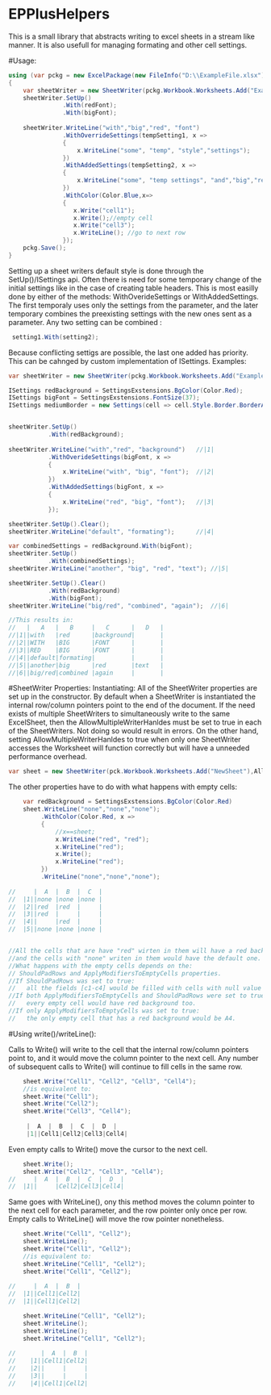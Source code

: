 # EPPlusHelpers
This is a small library that abstracts writing to excel sheets in a stream like manner. It is also usefull for 
managing formating and other cell settings.

#Usage:
```c#
using (var pckg = new ExcelPackage(new FileInfo("D:\\ExampleFile.xlsx")))
{
	var sheetWriter = new SheetWriter(pckg.Workbook.Worksheets.Add("Examples"));
	sheetWriter.SetUp()
			   .With(redFont);
			   .With(bigFont);
			   
	sheetWriter.WriteLine("with","big","red", "font")
			   .WithOverrideSettings(tempSetting1, x =>
			   {
				   x.WriteLine("some", "temp", "style","settings");
			   })
			   .WithAddedSettings(tempSetting2, x =>
			   {
				   x.WriteLine("some", "temp settings", "and","big","red","font");
			   })
			   .WithColor(Color.Blue,x=>
			   {
				  x.Write("cell1");
				  x.Write();//empty cell
				  x.Write("cell3");
				  x.WriteLine(); //go to next row
			   });
    pckg.Save();
}
```
Setting up a sheet writers default style is done through the SetUp()/ISettings api. 
Often there is need for some temporary change of the initial settings like in the case of creating table headers. This is most easilly done
by either of the methods: WithOverideSettings or WithAddedSettings.
The first temporaly uses only the settings from the parameter, and the later temporary combines the preexisting settings with the new ones sent as a parameter.
Any two setting can be combined :
```c#
 setting1.With(setting2);
```
Because conflicting settigs are possible, the last one added has priority. This can be cahnged by custom implementation of ISettings.
Examples:
```c#
var sheetWriter = new SheetWriter(pckg.Workbook.Worksheets.Add("Examples"));

ISettings redBackground = SettingsExstensions.BgColor(Color.Red);
ISettings bigFont = SettingsExstensions.FontSize(37);
ISettings mediumBorder = new Settings(cell => cell.Style.Border.BorderAround(ExcelBorderStyle.Medium));


sheetWriter.SetUp()
		   .With(redBackground);
		   
sheetWriter.WriteLine("with","red", "background")   //|1|
		   .WithOverideSettings(bigFont, x =>
		   {
			   x.WriteLine("with", "big", "font");  //|2|
		   })
		   .WithAddedSettings(bigFont, x =>
		   {
			   x.WriteLine("red", "big", "font");   //|3|
		   });

sheetWriter.SetUp().Clear();
sheetWriter.WriteLine("default", "formating");      //|4|

var combinedSettings = redBackground.With(bigFont);
sheetWriter.SetUp()
		   .With(combinedSettings);
sheetWriter.WriteLine("another", "big", "red", "text"); //|5|

sheetWriter.SetUp().Clear()
		   .With(redBackground)
		   .With(bigFont);
sheetWriter.WriteLine("big/red", "combined", "again");  //|6|

//This results in:
//   |   A   |   B     |   C      |   D   |
//|1||with   |red      |background|       |
//|2||WITH   |BIG      |FONT      |       |
//|3||RED    |BIG      |FONT      |       |
//|4||default|formating|          |       |
//|5||another|big      |red       |text   |
//|6||big/red|combined |again     |       |

```

#SheetWriter Properties:
Instantiating:
All of the SheetWriter properties are set up in the constructor. 
By default when a SheetWriter is instantiated the internal row/column pointers point to the end of the document.
If the need exists of multiple SheetWriters to simultaneously write to the same ExcelSheet, then the AllowMultipleWriterHanldes
must be set to true in each of the SheetWriters. Not doing so would result in errors. On the other hand, setting AllowMultipleWriterHanldes
to true when only one SheetWriter accesses the Worksheet will function correctly but will have a unneeded performance overhead. 
```c#
var sheet = new SheetWriter(pck.Workbook.Worksheets.Add("NewSheet"),AllowMultipleWriterHanldes:true);

```
The other properties have to do with what happens with empty cells:
```c#
	var redBackground = SettingsExstensions.BgColor(Color.Red)
	sheet.WriteLine("none","none","none");
		 .WithColor(Color.Red, x =>
		 {  
			 //x==sheet;
			 x.WriteLine("red", "red");
			 x.WriteLine("red");
			 x.Write();
			 x.WriteLine("red");
		 })
	     .WriteLine("none","none","none");
	 
//	   |  A  |  B  |  C  |
//  |1||none |none |none |         
//	|2||red  |red  |     |      
//	|3||red  |     |     |
//	|4||     |red  |     |
//  |5||none |none |none |   


//All the cells that are have "red" wirten in them will have a red background,
//and the cells with "none" writen in them would have the default one.
//What happens with the empty cells depends on the:
// ShouldPadRows and ApplyModifiersToEmptyCells properties.
//If ShouldPadRows was set to true:
//   all the fields [c1-c4] would be filled with cells with null value instead of being empty.
//If both ApplyModifiersToEmptyCells and ShouldPadRows were set to true:
//   every empty cell would have red background too.
//If only ApplyModifiersToEmptyCells was set to true:
//   the only empty cell that has a red background would be A4.
```

#Using write()/writeLine():

Calls to Write() will write to the cell that the internal row/column pointers point to, and it would move the column pointer to the next cell.
Any number of subsequent calls to Write() will continue to fill cells in the same row.
```c#
	sheet.Write("Cell1", "Cell2", "Cell3", "Cell4");
	//is equivalent to:
	sheet.Write("Cell1");        
	sheet.Write("Cell2"); 
	sheet.Write("Cell3", "Cell4");	
	
     |  A  |  B  |  C  |  D  |
	 |1||Cell1|Cell2|Cell3|Cell4|
```

Even empty calls to Write() move the cursor to the next cell.
```c#
	sheet.Write();
	sheet.Write("Cell2", "Cell3", "Cell4");
//	   |  A  |  B  |  C  |  D  |
//	|1||     |Cell2|Cell3|Cell4|	
```


Same goes with WriteLine(), ony this method moves the column pointer to the next cell for each parameter, and the row pointer only once per row.
Empty calls to WriteLine() will move the row pointer nonetheless. 
```c#
	sheet.Write("Cell1", "Cell2");
	sheet.WriteLine();
	sheet.Write("Cell1", "Cell2");	
    //is equivalent to:	
	sheet.WriteLine("Cell1", "Cell2");
	sheet.Write("Cell1", "Cell2");	
	
//	   |  A  |  B  |
//	|1||Cell1|Cell2|      
//	|1||Cell1|Cell2|

```
```c#
	sheet.WriteLine("Cell1", "Cell2");
	sheet.WriteLine();
	sheet.WriteLine();
	sheet.WriteLine("Cell1", "Cell2");
	
//		 |  A  |  B  |
//	  |1||Cell1|Cell2|      
//	  |2||     |     | 
//	  |3||     |     |  
//	  |4||Cell1|Cell2|  
```

